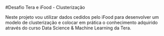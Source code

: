 #Desafio Tera e iFood - Clusterização

Neste projeto vou utilizar dados cedidos pelo iFood para desenvolver um modelo de clusterização e colocar em prática o conhecimento adquirido através do curso Data Science & Machine Learning da Tera.
